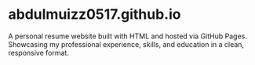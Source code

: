 # abdulmuizz0517.github.io
A personal resume website built with HTML and hosted via GitHub Pages. Showcasing my professional experience, skills, and education in a clean, responsive format.
